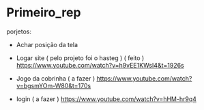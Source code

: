 # Primeiro_rep

porjetos:

- Achar posição da tela 

- Logar site ( pelo projeto foi o hasteg ) ( feito ) https://www.youtube.com/watch?v=h9vEE1KWsI4&t=1926s

-  Jogo da cobrinha ( a fazer ) https://www.youtube.com/watch?v=bgsmYOm-W80&t=170s

-   login ( a fazer ) https://www.youtube.com/watch?v=hHM-hr9q4 
